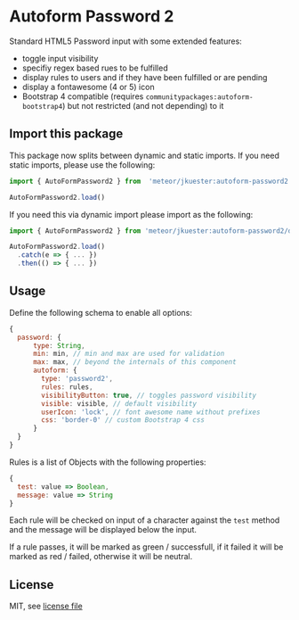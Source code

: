 # Autoform Password 2

Standard HTML5 Password input with some extended features:

- toggle input visibility
- specifiy regex based rues to be fulfilled
- display rules to users and if they have been fulfilled or are pending
- display a fontawesome (4 or 5) icon
- Bootstrap 4 compatible (requires `communitypackages:autoform-bootstrap4`) but
  not restricted (and not depending) to it

## Import this package

This package now splits between dynamic and static imports.
If you need static imports, please use the following:

```javascript
import { AutoFormPassword2 } from  'meteor/jkuester:autoform-password2'

AutoFormPassword2.load()
```

If you need this via  dynamic import please import as the following:

```javascript
import { AutoFormPassword2 } from 'meteor/jkuester:autoform-password2/dynamic'

AutoFormPassword2.load()
  .catch(e => { ... })
  .then(() => { ... })
```

## Usage

Define the following schema to enable all options:

```javascript
{
  password: {
      type: String,
      min: min, // min and max are used for validation
      max: max, // beyond the internals of this component
      autoform: {
        type: 'password2',
        rules: rules,
        visibilityButton: true, // toggles password visibility
        visible: visible, // default visibility
        userIcon: 'lock', // font awesome name without prefixes
        css: 'border-0' // custom Bootstrap 4 css
      }
  }
}
``` 

Rules is a list of Objects with the following properties:

```javascript
{
  test: value => Boolean,
  message: value => String
}
```

Each rule will be checked on input of a character against the `test` method and
the message will be displayed below the input.

If a rule passes, it will be marked as green / successfull, if it failed it
will be marked as red / failed, otherwise it will be neutral.

## License

MIT, see [license file](LICENSE.md)
